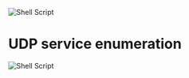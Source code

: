 ![Shell Script](https://img.shields.io/badge/shell_script-%23121011.svg?style=for-the-badge&logo=gnu-bash&logoColor=white)
# UDP service enumeration
![Shell Script](https://img.shields.io/badge/shell_script-%23121011.svg?style=for-the-badge&logo=gnu-bash&logoColor=white)
